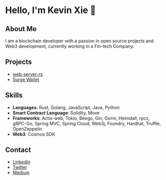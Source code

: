 # Hello, I'm Kevin Xie 👋

## About Me
I am a blockchain developer with a passion in open source projects and Web3 development, currently working in a Fin-tech Company.


## Projects

- [web-server-rs](https://github.com/kevinsheeranxyj/web-server-rs)
- [Surge Wallet](https://safesurge.xyz)

## Skills
- **Languages**: Rust, Golang, JavaScript, Java, Python
- **Smart Contract Language**: Solidity, Move
- **Frameworks**: Actix-web, Tokio, Beego, Gin, Gorm, Heimdall, rpcx, gRPC-Go, Spring MVC, Spring Cloud, Web3j, Foundry, Hardhat, Truffle, OpenZeppelin
- **Web3**: Cosmos SDK

## Contact
- [LinkedIn](https://www.linkedin.com/in/kevin-sheeran-182b1a25b/)
- [Twitter](https://x.com/Kevinsheeranxyj)
- [Medium](https://medium.com/@kevinsheeranxyj)

